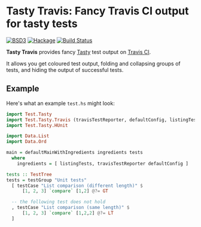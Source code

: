 Tasty Travis: Fancy Travis CI output for tasty tests
====================================================
[![BSD3](https://img.shields.io/badge/License-BSD-blue.svg)](https://en.wikipedia.org/wiki/BSD_License)
[![Hackage](https://img.shields.io/hackage/v/tasty-travis.svg)](https://hackage.haskell.org/package/tasty-travis)
[![Build Status](https://travis-ci.org/merijn/tasty-travis.svg)](https://travis-ci.org/merijn/tasty-travis)

**Tasty Travis** provides fancy
[Tasty](https://hackage.haskell.org/package/tasty) test output on
[Travis CI](https://travis-ci.org/).

It allows you get coloured test output, folding and collapsing groups of tests,
and hiding the output of successful tests.

Example
-------

Here's what an example `test.hs` might look:

```haskell
import Test.Tasty
import Test.Tasty.Travis (travisTestReporter, defaultConfig, listingTests)
import Test.Tasty.HUnit

import Data.List
import Data.Ord

main = defaultMainWithIngredients ingredients tests
  where
    ingredients = [ listingTests, travisTestReporter defaultConfig ]

tests :: TestTree
tests = testGroup "Unit tests"
  [ testCase "List comparison (different length)" $
      [1, 2, 3] `compare` [1,2] @?= GT

  -- the following test does not hold
  , testCase "List comparison (same length)" $
      [1, 2, 3] `compare` [1,2,2] @?= LT
  ]
```
